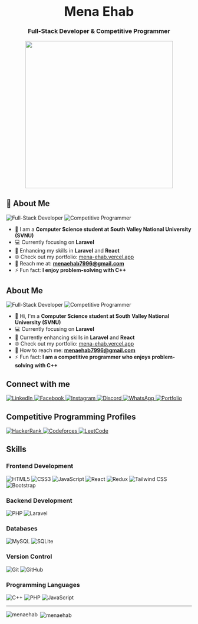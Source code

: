 <h1 align="center" style="font-size: 2.5em; font-weight: bold;">Mena Ehab</h1>
<h3 align="center">Full-Stack Developer & Competitive Programmer</h3>

<p align="center">
  <img src="https://media.giphy.com/media/qgQUggAC3Pfv687qPC/giphy.gif" width="400"/>
</p>

## 📌 About Me

![Full-Stack Developer](https://img.shields.io/badge/Full--Stack-Developer-blue)
![Competitive Programmer](https://img.shields.io/badge/Competitive-Programmer-blue)

- 🏧 I am a **Computer Science student at South Valley National University (SVNU)**
- 💻 Currently focusing on **Laravel**
- 🌱 Enhancing my skills in **Laravel** and **React**
- 🌐 Check out my portfolio: [mena-ehab.vercel.app](https://mena-ehab.vercel.app/)
- 📧 Reach me at: **menaehab7996@gmail.com**
- ⚡ Fun fact: **I enjoy problem-solving with C++**


## About Me

![Full-Stack Developer](https://img.shields.io/badge/Full--Stack-Developer-blue)
![Competitive Programmer](https://img.shields.io/badge/Competitive-Programmer-blue)

- 🏧 Hi, I'm a **Computer Science student at South Valley National University (SVNU)**
- 💻 Currently focusing on **Laravel**
- 🌱 Currently enhancing skills in **Laravel** and **React**
- 🌐 Check out my portfolio: [mena-ehab.vercel.app](https://mena-ehab.vercel.app/)
- 📧 How to reach me: **menaehab7996@gmail.com**
- ⚡ Fun fact: **I am a competitive programmer who enjoys problem-solving with C++**

## Connect with me

<p align="left">
  <a href="https://linkedin.com/in/mena-ehab-262a4b290" target="_blank">
    <img src="https://img.shields.io/badge/LinkedIn-0077B5?style=flat-square&logo=linkedin&logoColor=white" alt="LinkedIn" />
  </a>
  <a href="https://fb.com/mena.ehab.9026" target="_blank">
    <img src="https://img.shields.io/badge/Facebook-1877F2?style=flat-square&logo=facebook&logoColor=white" alt="Facebook" />
  </a>
  <a href="https://instagram.com/justt._.mena/" target="_blank">
    <img src="https://img.shields.io/badge/Instagram-E4405F?style=flat-square&logo=instagram&logoColor=white" alt="Instagram" />
  </a>
  <a href="https://discord.com/users/commanderyt" target="_blank">
    <img src="https://img.shields.io/badge/Discord-5865F2?style=flat-square&logo=discord&logoColor=white" alt="Discord" />
  </a>
  <a href="https://wa.me/201224535628" target="_blank">
    <img src="https://img.shields.io/badge/WhatsApp-25D366?style=flat-square&logo=whatsapp&logoColor=white" alt="WhatsApp" />
  </a>
  <a href="https://mena-ehab.vercel.app/" target="_blank">
    <img src="https://img.shields.io/badge/Portfolio-000000?style=flat-square&logo=vercel&logoColor=white" alt="Portfolio" />
  </a>
</p>

## Competitive Programming Profiles

<p align="left">
  <a href="https://www.hackerrank.com/commanderyt123" target="_blank">
    <img src="https://img.shields.io/badge/HackerRank-2EC866?style=flat-square&logo=hackerrank&logoColor=white" alt="HackerRank" />
  </a>
  <a href="https://codeforces.com/profile/mena.exe" target="_blank">
    <img src="https://img.shields.io/badge/Codeforces-1F8ACB?style=flat-square&logo=codeforces&logoColor=white" alt="Codeforces" />
  </a>
  <a href="https://www.leetcode.com/mena_ehab" target="_blank">
    <img src="https://img.shields.io/badge/LeetCode-FFA116?style=flat-square&logo=leetcode&logoColor=white" alt="LeetCode" />
  </a>
</p>

## Skills

### Frontend Development
<p align="left">
  <img src="https://img.shields.io/badge/HTML5-E34F26?style=flat-square&logo=html5&logoColor=white" alt="HTML5" />
  <img src="https://img.shields.io/badge/CSS3-1572B6?style=flat-square&logo=css3&logoColor=white" alt="CSS3" />
  <img src="https://img.shields.io/badge/JavaScript-F7DF1E?style=flat-square&logo=javascript&logoColor=black" alt="JavaScript" />
  <img src="https://img.shields.io/badge/React-61DAFB?style=flat-square&logo=react&logoColor=black" alt="React" />
  <img src="https://img.shields.io/badge/Redux-764ABC?style=flat-square&logo=redux&logoColor=white" alt="Redux" />
  <img src="https://img.shields.io/badge/TailwindCSS-38B2AC?style=flat-square&logo=tailwind-css&logoColor=white" alt="Tailwind CSS" />
  <img src="https://img.shields.io/badge/Bootstrap-7952B3?style=flat-square&logo=bootstrap&logoColor=white" alt="Bootstrap" />
</p>

### Backend Development
<p align="left">
  <img src="https://img.shields.io/badge/PHP-777BB4?style=flat-square&logo=php&logoColor=white" alt="PHP" />
  <img src="https://img.shields.io/badge/Laravel-FF2D20?style=flat-square&logo=laravel&logoColor=white" alt="Laravel" />
</p>

### Databases
<p align="left">
  <img src="https://img.shields.io/badge/MySQL-4479A1?style=flat-square&logo=mysql&logoColor=white" alt="MySQL" />
  <img src="https://img.shields.io/badge/SQLite-003B57?style=flat-square&logo=sqlite&logoColor=white" alt="SQLite" />
</p>

### Version Control
<p align="left">
  <img src="https://img.shields.io/badge/Git-F05032?style=flat-square&logo=git&logoColor=white" alt="Git" />
  <img src="https://img.shields.io/badge/GitHub-181717?style=flat-square&logo=github&logoColor=white" alt="GitHub" />
</p>

### Programming Languages
<p align="left">
  <img src="https://img.shields.io/badge/C++-00599C?style=flat-square&logo=c%2B%2B&logoColor=white" alt="C++" />
  <img src="https://img.shields.io/badge/PHP-777BB4?style=flat-square&logo=php&logoColor=white" alt="PHP" />
  <img src="https://img.shields.io/badge/JavaScript-F7DF1E?style=flat-square&logo=javascript&logoColor=black" alt="JavaScript" />
</p>

<hr>
<p><img align="left" src="https://github-readme-stats.vercel.app/api/top-langs?username=menaehab&show_icons=true&locale=en&layout=compact&cache_seconds=1800" alt="menaehab" /></p>
<p>&nbsp;<img align="center" src="https://github-readme-stats.vercel.app/api?username=menaehab&show_icons=true&locale=en&cache_seconds=1800" alt="menaehab" /></p>
